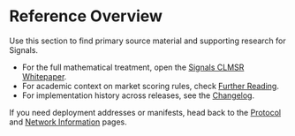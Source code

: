# Reference Overview

Use this section to find primary source material and supporting research for Signals.

- For the full mathematical treatment, open the [Signals CLMSR Whitepaper](./whitepaper.md).
- For academic context on market scoring rules, check [Further Reading](./bibliography.md).
- For implementation history across releases, see the [Changelog](../changelog/index.md).

If you need deployment addresses or manifests, head back to the [Protocol](../protocol/architecture.md) and [Network Information](../networks/supported-networks.md) pages.
